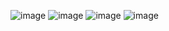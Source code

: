 ![image](https://github.com/user-attachments/assets/f5f3ce53-6f69-4692-af14-bc98c0ed5299)
![image](https://github.com/user-attachments/assets/04a558d3-497b-4e1f-87f1-fec6c3c3f536)
![image](https://github.com/user-attachments/assets/5288bc9c-da1d-4f16-ae31-3af320454645)
![image](https://github.com/user-attachments/assets/757f67f4-8eec-468d-a273-9c2460dad765)
